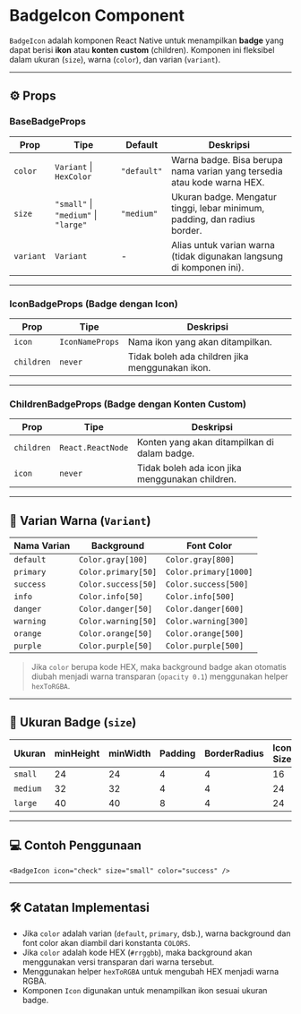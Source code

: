 # BadgeIcon Component

`BadgeIcon` adalah komponen React Native untuk menampilkan **badge** yang dapat berisi **ikon** atau **konten custom** (children). Komponen ini fleksibel dalam ukuran (`size`), warna (`color`), dan varian (`variant`).

---

## ⚙️ Props

### **BaseBadgeProps**

| Prop      | Tipe                                 | Default     | Deskripsi                                                                 |
| --------- | ------------------------------------ | ----------- | ------------------------------------------------------------------------- |
| `color`   | `Variant` \| `HexColor`              | `"default"` | Warna badge. Bisa berupa nama varian yang tersedia atau kode warna HEX.   |
| `size`    | `"small"` \| `"medium"` \| `"large"` | `"medium"`  | Ukuran badge. Mengatur tinggi, lebar minimum, padding, dan radius border. |
| `variant` | `Variant`                            | -           | Alias untuk varian warna (tidak digunakan langsung di komponen ini).      |

---

### **IconBadgeProps** (Badge dengan Icon)

| Prop       | Tipe            | Deskripsi                                       |
| ---------- | --------------- | ----------------------------------------------- |
| `icon`     | `IconNameProps` | Nama ikon yang akan ditampilkan.                |
| `children` | `never`         | Tidak boleh ada children jika menggunakan ikon. |

---

### **ChildrenBadgeProps** (Badge dengan Konten Custom)

| Prop       | Tipe              | Deskripsi                                       |
| ---------- | ----------------- | ----------------------------------------------- |
| `children` | `React.ReactNode` | Konten yang akan ditampilkan di dalam badge.    |
| `icon`     | `never`           | Tidak boleh ada icon jika menggunakan children. |

---

## 🎨 Varian Warna (`Variant`)

| Nama Varian | Background          | Font Color            |
| ----------- | ------------------- | --------------------- |
| `default`   | `Color.gray[100]`   | `Color.gray[800]`     |
| `primary`   | `Color.primary[50]` | `Color.primary[1000]` |
| `success`   | `Color.success[50]` | `Color.success[500]`  |
| `info`      | `Color.info[50]`    | `Color.info[500]`     |
| `danger`    | `Color.danger[50]`  | `Color.danger[600]`   |
| `warning`   | `Color.warning[50]` | `Color.warning[300]`  |
| `orange`    | `Color.orange[50]`  | `Color.orange[500]`   |
| `purple`    | `Color.purple[50]`  | `Color.purple[500]`   |

> Jika `color` berupa kode HEX, maka background badge akan otomatis diubah menjadi warna transparan (`opacity 0.1`) menggunakan helper `hexToRGBA`.

---

## 📏 Ukuran Badge (`size`)

| Ukuran   | minHeight | minWidth | Padding | BorderRadius | Icon Size |
| -------- | --------- | -------- | ------- | ------------ | --------- |
| `small`  | 24        | 24       | 4       | 4            | 16        |
| `medium` | 32        | 32       | 4       | 4            | 24        |
| `large`  | 40        | 40       | 8       | 4            | 24        |

---

## 💻 Contoh Penggunaan

```tsx
<BadgeIcon icon="check" size="small" color="success" />
```

---

## 🛠 Catatan Implementasi

- Jika `color` adalah varian (`default`, `primary`, dsb.), warna background dan font color akan diambil dari konstanta `COLORS`.
- Jika `color` adalah kode HEX (`#rrggbb`), maka background akan menggunakan versi transparan dari warna tersebut.
- Menggunakan helper `hexToRGBA` untuk mengubah HEX menjadi warna RGBA.
- Komponen `Icon` digunakan untuk menampilkan ikon sesuai ukuran badge.
